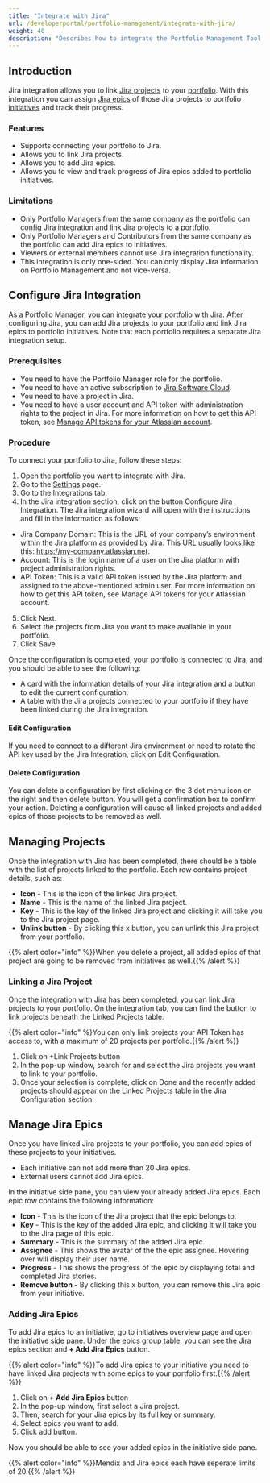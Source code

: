 ```yaml
---
title: "Integrate with Jira"
url: /developerportal/portfolio-management/integrate-with-jira/
weight: 40
description: "Describes how to integrate the Portfolio Management Tool with Jira."
---
```


## Introduction

Jira integration allows you to link [Jira projects](https://www.atlassian.com/software/jira/guides/projects/overview#what-is-a-jira-project) to your [portfolio](/developerportal/portfolio-management/#portfolio-landscape). With this integration you can assign [Jira epics](https://www.atlassian.com/agile/project-management/epics) of those Jira projects to portfolio [initiatives](/developerportal/portfolio-management/initiatives-overview/#create-new-initiative) and track their progress. 

### Features

* Supports connecting your portfolio to Jira.
* Allows you to link Jira projects.
* Allows you to add Jira epics.
* Allows you to view and track progress of Jira epics added to portfolio initiatives.

### Limitations

* Only Portfolio Managers from the same company as the portfolio can config Jira integration and link Jira projects to a portfolio. 
* Only Portfolio Managers and Contributors from the same company as the portfolio can add Jira epics to initiatives.
* Viewers or external members cannot use Jira integration functionality.
* This integration is only one-sided. You can only display Jira information on Portfolio Management and not vice-versa. 

## Configure Jira Integration

As a Portfolio Manager, you can integrate your portfolio with Jira. After configuring Jira, you can add Jira projects to your portfolio and link Jira epics to portfolio initiatives. Note that each portfolio requires a separate Jira integration setup.

### Prerequisites

* You need to have the Portfolio Manager role for the portfolio.
* You need to have an active subscription to [Jira Software Cloud](https://support.atlassian.com/jira-cloud-administration/docs/explore-jira-cloud-plans/).
* You need to have a project in Jira.
* You need to have a user account and API token with administration rights to the project in Jira. For more information on how to get this API token, see [Manage API tokens for your Atlassian account](https://support.atlassian.com/atlassian-account/docs/manage-api-tokens-for-your-atlassian-account/).

### Procedure

To connect your portfolio to Jira, follow these steps:

1. Open the portfolio you want to integrate with Jira. 
2. Go to the [Settings](/developerportal/portfolio-management/portfolio-settings/) page.
3. Go to the Integrations tab.
4. In the Jira integration section, click on the button Configure Jira Integration. The Jira integration wizard will open with the instructions and fill in the information as follows:

  * Jira Company Domain: This is the URL of your company’s environment within the Jira platform as provided by Jira. This URL usually looks like this: https://my-company.atlassian.net.
  * Account: This is the login name of a user on the Jira platform with project administration rights.
  * API Token: This is a valid API token issued by the Jira platform and assigned to the above-mentioned admin user. For more information on how to get this API token, see Manage API tokens for     your Atlassian account.
  
5. Click Next.
6. Select the projects from Jira you want to make available in your portfolio.
7. Click Save.

Once the configuration is completed, your portfolio is connected to Jira, and you should be able to see the following:

* A card with the information details of your Jira integration and a button to edit the current configuration. 
* A table with the Jira projects connected to your portfolio if they have been linked during the Jira integration.

#### Edit Configuration

If you need to connect to a different Jira environment or need to rotate the API key used by the Jira Integration, click on Edit Configuration.

#### Delete Configuration

You can delete a configuration by first clicking on the 3 dot menu icon on the right and then delete button. You will get a confirmation box to confirm your action.
Deleting a configuration will cause all linked projects and added epics of those projects to be removed as well.

## Managing Projects

Once the integration with Jira has been completed, there should be a table with the list of projects linked to the portfolio. Each row contains project details, such as:

* **Icon** - This is the icon of the linked Jira project.
* **Name** - This is the name of the linked Jira project.
* **Key** - This is the key of the linked Jira project and clicking it will take you to the Jira project page.
* **Unlink button** -  By clicking this x button, you can unlink this Jira project from your portfolio.

{{% alert color="info" %}}When you delete a project, all added epics of that project are going to be removed from initiatives as well.{{% /alert %}}

### Linking a Jira Project

Once the integration with Jira has been completed, you can link Jira projects to your portfolio. On the integration tab, you can find the button to link projects beneath the Linked Projects table.

{{% alert color="info" %}You can only link projects your API Token has access to, with a maximum of 20 projects per portfolio.{{% /alert %}}

1. Click on +Link Projects button
2. In the pop-up window, search for and select the Jira projects you want to link to your portfolio.
3. Once your selection is complete, click on Done and the recently added projects should appear on the Linked Projects table in the Jira Configuration section.

## Manage Jira Epics

Once you have linked Jira projects to your portfolio, you can add epics of these projects to your initiatives.
* Each initiative can not add more than 20 Jira epics.
* External users cannot add Jira epics.

In the initiative side pane, you can view your already added Jira epics. Each epic row contains the following information:

* **Icon** - This is the icon of the Jira project that the epic belongs to.
* **Key** - This is the key of the added Jira epic, and clicking it will take you to the Jira page of this epic.
* **Summary** - This is the summary of the added Jira epic.
* **Assignee** - This shows the avatar of the the epic assignee. Hovering over will display their user name.
* **Progress** - This shows the progress of the epic by displaying total and completed Jira stories.
* **Remove button** -  By clicking this x button, you can remove this Jira epic from your initiative.

### Adding Jira Epics

To add Jira epics to an initiative, go to initiatives overview page and open the initiative side pane. Under the epics group table, you can see the Jira epics section and **+ Add Jira Epics** button.

{{% alert color="info" %}}To add Jira epics to your initiative you need to have linked Jira projects with some epics to your portfolio first.{{% /alert %}}

1. Click on **+ Add Jira Epics** button
2. In the pop-up window, first select a Jira project.
3. Then, search for your Jira epics by its full key or summary.
4. Select epics you want to add.
5. Click add button.

Now you should be able to see your added epics in the initiative side pane.

{{% alert color="info" %}}Mendix and Jira epics each have seperate limits of 20.{{% /alert %}}



